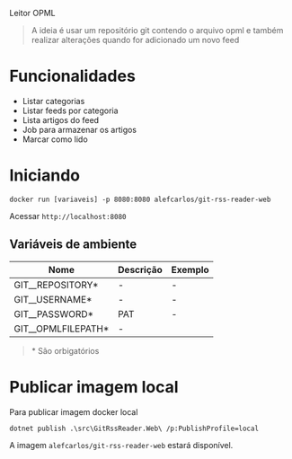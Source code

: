 Leitor OPML

> A ideia é usar um repositório git contendo o arquivo opml e também realizar alterações quando for adicionado um novo feed

# Funcionalidades

- Listar categorias
- Listar feeds por categoria
- Lista artigos do feed
- Job para armazenar os artigos
- Marcar como lido

# Iniciando

```
docker run [variaveis] -p 8080:8080 alefcarlos/git-rss-reader-web
```

Acessar `http://localhost:8080`

## Variáveis de ambiente

| Nome | Descrição | Exemplo |
| - | -| - |
| GIT__REPOSITORY\*| - |- |
| GIT__USERNAME\*| - | - |
| GIT__PASSWORD\*| PAT | - |
| GIT__OPMLFILEPATH\* |- |

> \* São orbigatórios 

# Publicar imagem local

Para publicar imagem docker local

```
dotnet publish .\src\GitRssReader.Web\ /p:PublishProfile=local
```

A imagem `alefcarlos/git-rss-reader-web` estará disponível.
